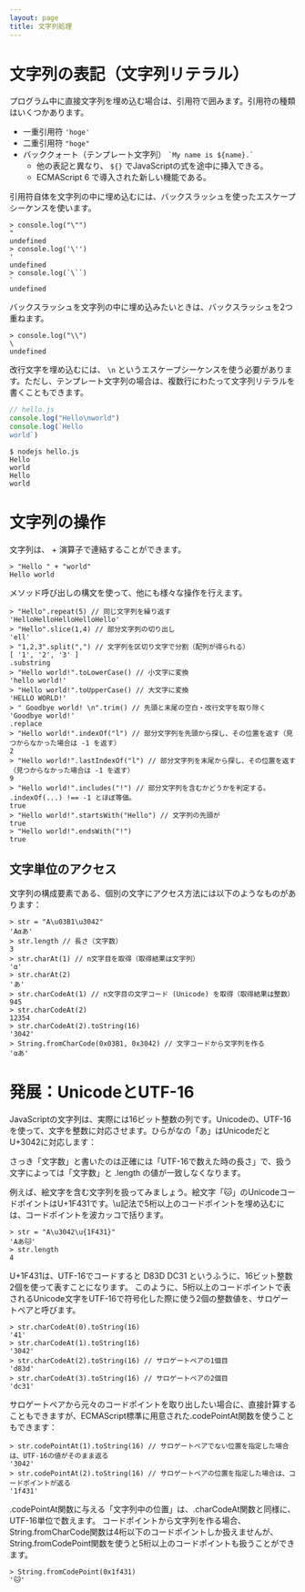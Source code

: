 ```yaml
---
layout: page
title: 文字列処理
---
```

# 文字列の表記（文字列リテラル）

プログラム中に直接文字列を埋め込む場合は、引用符で囲みます。引用符の種類はいくつかあります。

- 一重引用符 `'hoge'`
- 二重引用符 `"hoge"`
- バッククォート（テンプレート文字列） `` `My name is ${name}.` ``
    - 他の表記と異なり、 `${}` でJavaScriptの式を途中に挿入できる。
    - ECMAScript 6 で導入された新しい機能である。

引用符自体を文字列の中に埋め込むには、バックスラッシュを使ったエスケープシーケンスを使います。
```
> console.log("\"")
"
undefined
> console.log('\'')
'
undefined
> console.log(`\``)
`
undefined
```

バックスラッシュを文字列の中に埋め込みたいときは、バックスラッシュを2つ重ねます。
```
> console.log("\\")
\
undefined
```

改行文字を埋め込むには、 `\n` というエスケープシーケンスを使う必要があります。ただし、テンプレート文字列の場合は、複数行にわたって文字列リテラルを書くこともできます。
```javascript
// hello.js
console.log("Hello\nworld")
console.log(`Hello
world`)
```
```shell
$ nodejs hello.js
Hello
world
Hello
world
```

# 文字列の操作
文字列は、 + 演算子で連結することができます。
```
> "Hello " + "world"
Hello world
```

メソッド呼び出しの構文を使って、他にも様々な操作を行えます。
```
> "Hello".repeat(5) // 同じ文字列を繰り返す
'HelloHelloHelloHelloHello'
> "Hello".slice(1,4) // 部分文字列の切り出し
'ell'
> "1,2,3".split(",") // 文字列を区切り文字で分割（配列が得られる）
[ '1', '2', '3' ]
.substring
> "Hello world!".toLowerCase() // 小文字に変換
'hello world!'
> "Hello world!".toUpperCase() // 大文字に変換
'HELLO WORLD!'
> " Goodbye world! \n".trim() // 先頭と末尾の空白・改行文字を取り除く
'Goodbye world!'
.replace
> "Hello world!".indexOf("l") // 部分文字列を先頭から探し、その位置を返す（見つからなかった場合は -1 を返す）
2
> "Hello world!".lastIndexOf("l") // 部分文字列を末尾から探し、その位置を返す（見つからなかった場合は -1 を返す）
9
> "Hello world!".includes("!") // 部分文字列を含むかどうかを判定する。 .indexOf(...) !== -1 とほぼ等価。
true
> "Hello world!".startsWith("Hello") // 文字列の先頭が
true
> "Hello world!".endsWith("!")
true
```

## 文字単位のアクセス
文字列の構成要素である、個別の文字にアクセス方法には以下のようなものがあります：
```
> str = "A\u03B1\u3042"
'Aαあ'
> str.length // 長さ（文字数）
3
> str.charAt(1) // n文字目を取得（取得結果は文字列）
'α'
> str.charAt(2)
'あ'
> str.charCodeAt(1) // n文字目の文字コード (Unicode) を取得（取得結果は整数）
945
> str.charCodeAt(2)
12354
> str.charCodeAt(2).toString(16)
'3042'
> String.fromCharCode(0x03B1, 0x3042) // 文字コードから文字列を作る
'αあ'
```

# 発展：UnicodeとUTF-16
JavaScriptの文字列は、実際には16ビット整数の列です。Unicodeの、UTF-16を使って、文字を整数に対応させます。ひらがなの「あ」はUnicodeだとU+3042に対応します：

さっき「文字数」と書いたのは正確には「UTF-16で数えた時の長さ」で、扱う文字によっては「文字数」と .length の値が一致しなくなります。

例えば、絵文字を含む文字列を扱ってみましょう。絵文字「🐱」のUnicodeコードポイントはU+1F431です。\u記法で5桁以上のコードポイントを埋め込むには、コードポイントを波カッコで括ります。
```
> str = "A\u3042\u{1F431}"
'Aあ🐱'
> str.length
4
```


U+1F431は、UTF-16でコードすると D83D DC31 というふうに、16ビット整数2個を使って表すことになります。 このように、5桁以上のコードポイントで表されるUnicode文字をUTF-16で符号化した際に使う2個の整数値を、サロゲートペアと呼びます。
```
> str.charCodeAt(0).toString(16)
'41'
> str.charCodeAt(1).toString(16)
'3042'
> str.charCodeAt(2).toString(16) // サロゲートペアの1個目
'd83d'
> str.charCodeAt(3).toString(16) // サロゲートペアの2個目
'dc31'
```

サロゲートペアから元々のコードポイントを取り出したい場合に、直接計算することもできますが、ECMAScript標準に用意された.codePointAt関数を使うこともできます：
```
> str.codePointAt(1).toString(16) // サロゲートペアでない位置を指定した場合は、UTF-16の値がそのまま返る
'3042'
> str.codePointAt(2).toString(16) // サロゲートペアの位置を指定した場合は、コードポイントが返る
'1f431'
```
.codePointAt関数に与える「文字列中の位置」は、.charCodeAt関数と同様に、UTF-16単位で数えます。
コードポイントから文字列を作る場合、String.fromCharCode関数は4桁以下のコードポイントしか扱えませんが、String.fromCodePoint関数を使うと5桁以上のコードポイントも扱うことができます。
```
> String.fromCodePoint(0x1f431)
'🐱'
```
